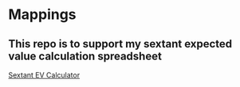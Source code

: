 # Mappings

## This repo is to support my sextant expected value calculation spreadsheet

[Sextant EV Calculator](https://docs.google.com/spreadsheets/d/1ou7557cnNBDGpgYCdJHQ9FElqT5SchIpCb0mn_edGog/edit#gid=0)